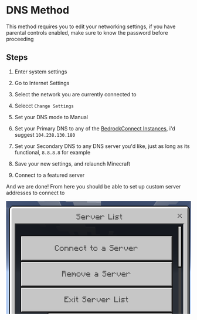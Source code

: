 # DNS Method

This method requires you to edit your networking settings, if you have parental controls enabled, make sure to know the password before proceeding

## Steps

1. Enter system settings

2. Go to Internet Settings

3. Select the network you are currently connected to

4. Selecct `Change Settings`

5. Set your DNS mode to Manual

6. Set your Primary DNS to any of the [BedrockConnect Instances](https://github.com/Pugmatt/BedrockConnect#publicly-available-bedrockconnect-instances), i'd suggest `104.238.130.180`

7. Set your Secondary DNS to any DNS server you'd like, just as long as its functional, `8.8.8.8` for example

8. Save your new settings, and relaunch Minecraft

9. Connect to a featured server

And we are done! From here you should be able to set up custom server addresses to connect to

![Screenshot](https://github.com/DBTDerpbox/ConsoleBEServerGuide/blob/main/serverlist.png)